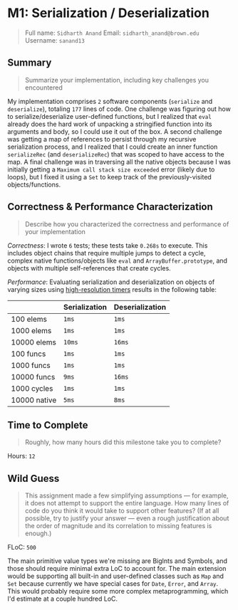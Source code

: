 # M1: Serialization / Deserialization
> Full name: `Sidharth Anand`
> Email:  `sidharth_anand@brown.edu`
> Username:  `sanand13`

## Summary
> Summarize your implementation, including key challenges you encountered

My implementation comprises `2` software components (`serialize` and `deserialize`), totaling `177` lines of code. One challenge was figuring out how to serialize/deserialize user-defined functions, but I realized that `eval` already does the hard work of unpacking a stringified function into its arguments and body, so I could use it out of the box. A second challenge was getting a map of references to persist through my recursive serialization process, and I realized that I could create an inner function `serializeRec` (and `deserializeRec`) that was scoped to have access to the map. A final challenge was in traversing all the native objects because I was initially getting a `Maximum call stack size exceeded` error (likely due to loops), but I fixed it using a `Set` to keep track of the previously-visited objects/functions.

## Correctness & Performance Characterization
> Describe how you characterized the correctness and performance of your implementation

*Correctness*: I wrote `6` tests; these tests take `0.268s` to execute. This includes object chains that require multiple jumps to detect a cycle, complex native functions/objects like `eval` and `ArrayBuffer.prototype`, and objects with multiple self-references that create cycles.

*Performance*: Evaluating serialization and deserialization on objects of varying sizes using [high-resolution timers](https://nodejs.org/api/perf_hooks.html) results in the following table:

|               | Serialization | Deserialization |
| ------------- | ------------- | --------------- |
| 100 elems     | `1ms`         | `1ms`           |
| 1000 elems    | `1ms`         | `1ms`           |
| 10000 elems   | `10ms`        | `16ms`          |
| 100 funcs     | `1ms`         | `1ms`           |
| 1000 funcs    | `1ms`         | `1ms`           |
| 10000 funcs   | `9ms`         | `16ms`          |
| 1000 cycles   | `1ms`         | `1ms`           |
| 10000 native  | `5ms`         | `8ms`           |

## Time to Complete
> Roughly, how many hours did this milestone take you to complete?

Hours: `12`

## Wild Guess
> This assignment made a few simplifying assumptions — for example, it does not attempt to support the entire language. How many lines of code do you think it would take to support other features? (If at all possible, try to justify your answer — even a rough justification about the order of magnitude and its correlation to missing features is enough.)

FLoC: `500`

The main primitive value types we're missing are BigInts and Symbols, and those should require minimal extra LoC to account for. The main extension would be supporting all built-in and user-defined classes such as `Map` and `Set` because currently we have special cases for `Date`, `Error`, and `Array`. This would probably require some more complex metaprogramming, which I'd estimate at a couple hundred LoC.

